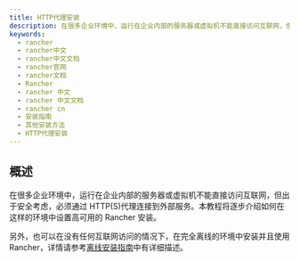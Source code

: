 ```yaml
---
title: HTTP代理安装
description: 在很多企业环境中，运行在企业内部的服务器或虚拟机不能直接访问互联网，但出于安全考虑，必须通过 HTTP(S)代理连接到外部服务。本教程将逐步介绍如何在这样的环境中设置高可用的 Rancher 安装。
keywords:
  - rancher
  - rancher中文
  - rancher中文文档
  - rancher官网
  - rancher文档
  - Rancher
  - rancher 中文
  - rancher 中文文档
  - rancher cn
  - 安装指南
  - 其他安装方法
  - HTTP代理安装
---
```


## 概述

在很多企业环境中，运行在企业内部的服务器或虚拟机不能直接访问互联网，但出于安全考虑，必须通过 HTTP(S)代理连接到外部服务。本教程将逐步介绍如何在这样的环境中设置高可用的 Rancher 安装。

另外，也可以在没有任何互联网访问的情况下，在完全离线的环境中安装并且使用 Rancher，详情请参考[离线安装指南](/docs/rancher2.5/installation/other-installation-methods/air-gap/_index)中有详细描述。
